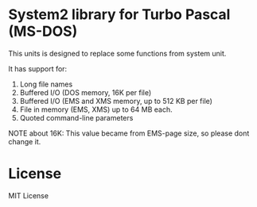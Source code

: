 # System2 library for Turbo Pascal (MS-DOS)

  This units is designed to replace some functions from system unit.

  It has support for:

  1. Long file names
  2. Buffered I/O (DOS memory, 16K per file)
  3. Buffered I/O (EMS and XMS memory, up to 512 KB per file)
  4. File in memory (EMS, XMS) up to 64 MB each.
  5. Quoted command-line parameters

  NOTE about 16K: This value became from EMS-page size,
  so please dont change it.

# License

MIT License

